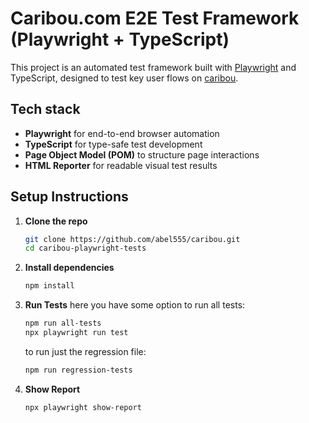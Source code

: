 # Caribou.com E2E Test Framework (Playwright + TypeScript)

This project is an automated test framework built with [Playwright](https://playwright.dev) and TypeScript, designed to test key user flows on [caribou](https://caribou.com).

## Tech stack

- **Playwright** for end-to-end browser automation
- **TypeScript** for type-safe test development
- **Page Object Model (POM)** to structure page interactions
- **HTML Reporter** for readable visual test results

## Setup Instructions

1. **Clone the repo**
   ```bash
   git clone https://github.com/abel555/caribou.git
   cd caribou-playwright-tests
2. **Install dependencies**
    ```bash
    npm install
3. **Run Tests**
    here you have some option
    to run all tests:
    ```bash
    npm run all-tests
    npx playwright run test
    ```
    to run just the regression file:
    ```bash
    npm run regression-tests
4. **Show Report**
    ```bash
    npx playwright show-report
